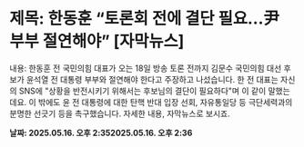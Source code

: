 # **제목: 한동훈 “토론회 전에 결단 필요…尹 부부 절연해야” [자막뉴스]**

  내용: 한동훈 전 국민의힘 대표가 오는 18일 방송 토론 전까지 김문수 국민의힘 대선 후보가 윤석열 전 대통령 부부와 절연해야 한다고 주장하고 나섰습니다. 한 전 대표는 자신의 SNS에 "상황을 반전시키기 위해서는 후보님의 결단이 필요하다"며 이 같이 말했는데요. 이 밖에도 윤 전 대통령에 대한 탄핵 반대 입장 선회, 자유통일당 등 극단세력과의 분명한 선긋기 등을 촉구했습니다. 자세한 내용, 자막뉴스로 보시죠.

  **날짜: 2025.05.16. 오후 2:352025.05.16. 오후 2:36**